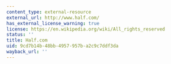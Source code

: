 ```yaml
---
content_type: external-resource
external_url: http://www.half.com/
has_external_license_warning: true
license: https://en.wikipedia.org/wiki/All_rights_reserved
status: ''
title: Half.com
uid: 9cd7b14b-48bb-4957-957b-a2c9c7ddf3da
wayback_url: ''
---
```

